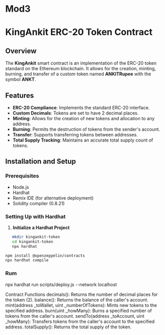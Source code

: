 # Mod3

# KingAnkit ERC-20 Token Contract

## Overview

The **KingAnkit** smart contract is an implementation of the ERC-20 token standard on the Ethereum blockchain. It allows for the creation, minting, burning, and transfer of a custom token named **ANKITRupee** with the symbol **ANKT**.

## Features

- **ERC-20 Compliance**: Implements the standard ERC-20 interface.
- **Custom Decimals**: Tokens are set to have 2 decimal places.
- **Minting**: Allows for the creation of new tokens and allocation to any address.
- **Burning**: Permits the destruction of tokens from the sender's account.
- **Transfer**: Supports transferring tokens between addresses.
- **Total Supply Tracking**: Maintains an accurate total supply count of tokens.

## Installation and Setup

### Prerequisites

- Node.js
- Hardhat
- Remix IDE (for alternative deployment)
- Solidity compiler (0.8.21)

### Setting Up with Hardhat

1. **Initialize a Hardhat Project**

```bash
   mkdir kingankit-token
   cd kingankit-token
   npx hardhat

npm install @openzeppelin/contracts
npx hardhat compile
```
### Rum
npx hardhat run scripts/deploy.js --network localhost


Contract Functions
decimals(): Returns the number of decimal places for the token (2).
balance(): Returns the balance of the caller's account.
mint(address _toWallet, uint _numberOfTokens): Mints new tokens to the specified address.
burn(uint _howMany): Burns a specified number of tokens from the caller's account.
sendTo(address _toAccount, uint _howMany): Transfers tokens from the caller's account to the specified address.
totalSupply(): Returns the total supply of the token.
